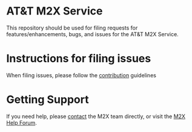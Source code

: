 AT&amp;T M2X Service
===========

This repository should be used for filing requests for features/enhancements, bugs, and issues for the AT&amp;T M2X Service.


Instructions for filing issues
===========
When filing issues, please follow the [contribution](CONTRIBUTING.md) guidelines


Getting Support
===========
If you need help, please [contact](https://m2x.att.com/contact) the M2X team directly, or visit the [M2X Help Forum](http://forum-m2x.att.com).
